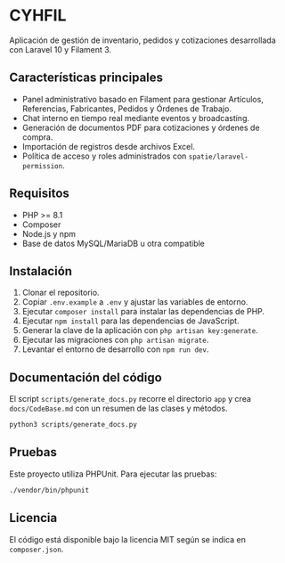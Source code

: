 # CYHFIL

Aplicación de gestión de inventario, pedidos y cotizaciones desarrollada con Laravel 10 y Filament 3.

## Características principales

- Panel administrativo basado en Filament para gestionar Artículos, Referencias, Fabricantes, Pedidos y Órdenes de Trabajo.
- Chat interno en tiempo real mediante eventos y broadcasting.
- Generación de documentos PDF para cotizaciones y órdenes de compra.
- Importación de registros desde archivos Excel.
- Política de acceso y roles administrados con `spatie/laravel-permission`.

## Requisitos

- PHP \>= 8.1
- Composer
- Node.js y npm
- Base de datos MySQL/MariaDB u otra compatible

## Instalación

1. Clonar el repositorio.
2. Copiar `.env.example` a `.env` y ajustar las variables de entorno.
3. Ejecutar `composer install` para instalar las dependencias de PHP.
4. Ejecutar `npm install` para las dependencias de JavaScript.
5. Generar la clave de la aplicación con `php artisan key:generate`.
6. Ejecutar las migraciones con `php artisan migrate`.
7. Levantar el entorno de desarrollo con `npm run dev`.

## Documentación del código

El script `scripts/generate_docs.py` recorre el directorio `app` y crea `docs/CodeBase.md` con un resumen de las clases y métodos.

```bash
python3 scripts/generate_docs.py
```

## Pruebas

Este proyecto utiliza PHPUnit. Para ejecutar las pruebas:

```bash
./vendor/bin/phpunit
```

## Licencia

El código está disponible bajo la licencia MIT según se indica en `composer.json`.
